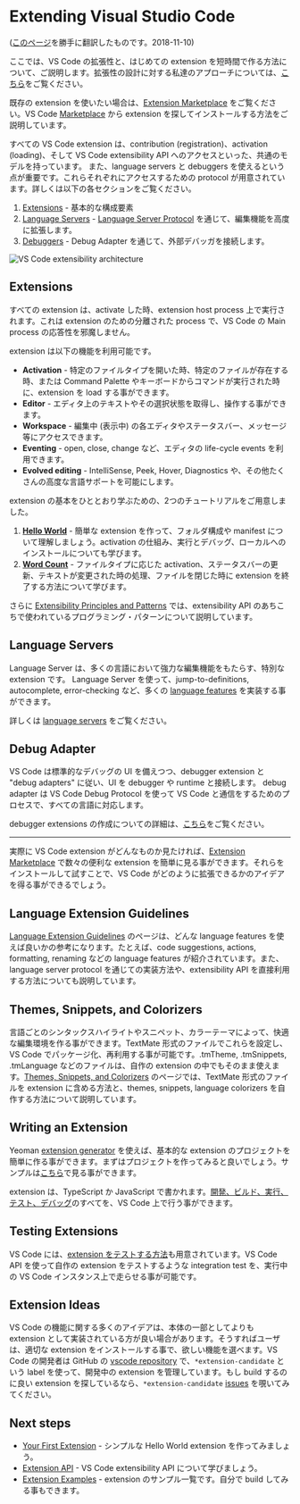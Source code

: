 # Extending Visual Studio Code
([このページ](https://code.visualstudio.com/docs/extensions/overview)を勝手に翻訳したものです。2018-11-10)

ここでは、VS Code の拡張性と、はじめての extension を短時間で作る方法について、ご説明します。拡張性の設計に対する私達のアプローチについては、[こちら](https://code.visualstudio.com/docs/extensionAPI/patterns-and-principles)をご覧ください。

既存の extension を使いたい場合は、[Extension Marketplace](https://code.visualstudio.com/docs/editor/extension-gallery) をご覧ください。VS Code [Marketplace](https://marketplace.visualstudio.com/VSCode) から extension を探してインストールする方法をご説明しています。

すべての VS Code extension は、contribution (registration)、activation (loading)、そして VS Code extensibility API へのアクセスといった、共通のモデルを持っています。
また、language servers と debuggers を使えるという点が重要です。これらそれぞれにアクセスするための protocol が用意されています。詳しくは以下の各セクションをご覧ください。

1. [Extensions](#_extensions) - 基本的な構成要素
1. [Language Servers](#_language-servers) - [Language Server Protocol](https://microsoft.github.io/language-server-protocol/) を通じて、編集機能を高度に拡張します。
1. [Debuggers](#_debug-adapter) - Debug Adapter を通じて、外部デバッガを接続します。

![VS Code extensibility architecture](https://code.visualstudio.com/assets/docs/extensions/overview/extensibility-architecture.png)

<a id="_extensions"></a>
## Extensions

すべての extension は、activate した時、extension host process 上で実行されます。これは extension のための分離された process で、VS Code の Main process の応答性を邪魔しません。

extension は以下の機能を利用可能です。
- __Activation__ - 特定のファイルタイプを開いた時、特定のファイルが存在する時、または Command Palette やキーボードからコマンドが実行された時に、extension を load する事ができます。
- __Editor__ - エディタ上のテキストやその選択状態を取得し、操作する事ができます。
- __Workspace__ - 編集中 (表示中) の各エディタやステータスバー、メッセージ等にアクセスできます。
- __Eventing__ - open, close, change など、エディタの life-cycle events を利用できます。
- __Evolved editing__ - IntelliSense, Peek, Hover, Diagnostics や、その他たくさんの高度な言語サポートを可能にします。

extension の基本をひととおり学ぶための、2つのチュートリアルをご用意しました。

1. [__Hello World__](https://code.visualstudio.com/docs/extensions/example-hello-world) - 簡単な extension を作って、フォルダ構成や manifest について理解しましょう。activation の仕組み、実行とデバッグ、ローカルへのインストールについても学びます。
1. [__Word Count__](https://code.visualstudio.com/docs/extensions/example-word-count) - ファイルタイプに応じた activation、ステータスバーの更新、テキストが変更された時の処理、ファイルを閉じた時に extension を終了する方法について学びます。

さらに [Extensibility Principles and Patterns](https://code.visualstudio.com/docs/extensionAPI/patterns-and-principles) では、extensibility API のあちこちで使われているプログラミング・パターンについて説明しています。

<a id="_language-servers"></a>
## Language Servers

Language Server は、多くの言語において強力な編集機能をもたらす、特別な extension です。 Language Server を使って、jump-to-definitions, autocomplete, error-checking など、多くの [language features](https://code.visualstudio.com/docs/extensionAPI/language-support) を実装する事ができます。

詳しくは [language servers](https://code.visualstudio.com/docs/extensions/example-language-server) をご覧ください。

<a id="_debug-adapter"></a>
## Debug Adapter

VS Code は標準的なデバッグの UI を備えつつ、debugger extension と "debug adapters" に従い、UI を debugger や runtime と接続します。
debug adapter は VS Code Debug Protocol を使って VS Code と通信をするためのプロセスで、すべての言語に対応します。

debugger extensions の作成についての詳細は、[こちら](https://code.visualstudio.com/docs/extensions/example-debuggers)をご覧ください。

---

実際に VS Code extension がどんなものか見たければ、[Extension Marketplace](https://code.visualstudio.com/docs/editor/extension-gallery) で数々の便利な extension を簡単に見る事ができます。それらをインストールして試すことで、VS Code がどのように拡張できるかのアイデアを得る事ができるでしょう。

<a id="_language-extension-guidelines"></a>
## Language Extension Guidelines

[Language Extension Guidelines](https://code.visualstudio.com/docs/extensionAPI/language-support) のページは、どんな language features を使えば良いかの参考になります。たとえば、code suggestions, actions, formatting, renaming などの language features が紹介されています。また、language server protocol を通じての実装方法や、extensibility API を直接利用する方法についても説明しています。

<a id="_themes-snippets-and-colorizers"></a>
## Themes, Snippets, and Colorizers

言語ごとのシンタックスハイライトやスニペット、カラーテーマによって、快適な編集環境を作る事ができます。TextMate 形式のファイルでこれらを設定し、VS Code でパッケージ化、再利用する事が可能です。.tmTheme, .tmSnippets, .tmLanguage などのファイルは、自作の extension の中でもそのまま使えます。[Themes, Snippets, and Colorizers](https://code.visualstudio.com/docs/extensions/themes-snippets-colorizers) のページでは、TextMate 形式のファイルを extension に含める方法と、themes, snippets, language colorizers を自作する方法について説明しています。

<a id="_writing-an-extension"></a>
## Writing an Extension

Yeoman [extension generator](https://code.visualstudio.com/docs/extensions/yocode) を使えば、基本的な extension のプロジェクトを簡単に作る事ができます。まずはプロジェクトを作ってみると良いでしょう。サンプルは[こちら](https://code.visualstudio.com/docs/extensions/samples)で見る事ができます。

extension は、TypeScript か JavaScript で書かれます。[開発、ビルド、実行、テスト、デバッグ](https://code.visualstudio.com/docs/extensions/developing-extensions)のすべてを、VS Code 上で行う事ができます。

<a id="_testing-extensions"></a>
## Testing Extensions

VS Code には、[extension をテストする方法](https://code.visualstudio.com/docs/extensions/testing-extensions)も用意されています。VS Code API を使って自作の extension をテストするような integration test を、実行中の VS Code インスタンス上で走らせる事が可能です。

<a id="_extension-ideas"></a>
## Extension Ideas

VS Code の機能に関する多くのアイデアは、本体の一部としてよりも extension として実装されている方が良い場合があります。そうすればユーザは、適切な extension をインストールする事で、欲しい機能を選べます。VS Code の開発者は GitHub の [vscode repository](https://github.com/Microsoft/vscode) で、`*extension-candidate` という label を使って、開発中の extension を管理しています。もし build するのに良い extension を探しているなら、`*extension-candidate` [issues](https://github.com/Microsoft/vscode/issues?q=is%3Aopen+is%3Aissue+label%3A*extension-candidate) を覗いてみてください。

<a id="_next-steps"></a>
## Next steps

- [Your First Extension](https://code.visualstudio.com/docs/extensions/example-hello-world) - シンプルな Hello World extension を作ってみましょう。
- [Extension API](https://code.visualstudio.com/docs/extensionAPI/overview) - VS Code extensibility API について学びましょう。
- [Extension Examples](https://code.visualstudio.com/docs/extensions/samples) - extension のサンプル一覧です。自分で build してみる事もできます。
